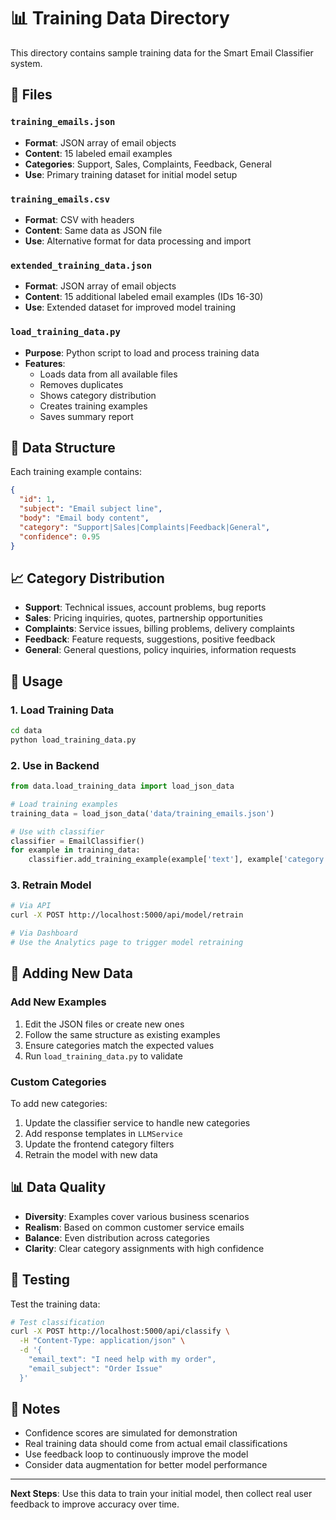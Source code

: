 # 📊 Training Data Directory

This directory contains sample training data for the Smart Email Classifier system.

## 📁 Files

### `training_emails.json`
- **Format**: JSON array of email objects
- **Content**: 15 labeled email examples
- **Categories**: Support, Sales, Complaints, Feedback, General
- **Use**: Primary training dataset for initial model setup

### `training_emails.csv`
- **Format**: CSV with headers
- **Content**: Same data as JSON file
- **Use**: Alternative format for data processing and import

### `extended_training_data.json`
- **Format**: JSON array of email objects
- **Content**: 15 additional labeled email examples (IDs 16-30)
- **Use**: Extended dataset for improved model training

### `load_training_data.py`
- **Purpose**: Python script to load and process training data
- **Features**: 
  - Loads data from all available files
  - Removes duplicates
  - Shows category distribution
  - Creates training examples
  - Saves summary report

## 🎯 Data Structure

Each training example contains:
```json
{
  "id": 1,
  "subject": "Email subject line",
  "body": "Email body content",
  "category": "Support|Sales|Complaints|Feedback|General",
  "confidence": 0.95
}
```

## 📈 Category Distribution

- **Support**: Technical issues, account problems, bug reports
- **Sales**: Pricing inquiries, quotes, partnership opportunities
- **Complaints**: Service issues, billing problems, delivery complaints
- **Feedback**: Feature requests, suggestions, positive feedback
- **General**: General questions, policy inquiries, information requests

## 🚀 Usage

### 1. Load Training Data
```bash
cd data
python load_training_data.py
```

### 2. Use in Backend
```python
from data.load_training_data import load_json_data

# Load training examples
training_data = load_json_data('data/training_emails.json')

# Use with classifier
classifier = EmailClassifier()
for example in training_data:
    classifier.add_training_example(example['text'], example['category'])
```

### 3. Retrain Model
```bash
# Via API
curl -X POST http://localhost:5000/api/model/retrain

# Via Dashboard
# Use the Analytics page to trigger model retraining
```

## 🔄 Adding New Data

### Add New Examples
1. Edit the JSON files or create new ones
2. Follow the same structure as existing examples
3. Ensure categories match the expected values
4. Run `load_training_data.py` to validate

### Custom Categories
To add new categories:
1. Update the classifier service to handle new categories
2. Add response templates in `LLMService`
3. Update the frontend category filters
4. Retrain the model with new data

## 📊 Data Quality

- **Diversity**: Examples cover various business scenarios
- **Realism**: Based on common customer service emails
- **Balance**: Even distribution across categories
- **Clarity**: Clear category assignments with high confidence

## 🧪 Testing

Test the training data:
```bash
# Test classification
curl -X POST http://localhost:5000/api/classify \
  -H "Content-Type: application/json" \
  -d '{
    "email_text": "I need help with my order",
    "email_subject": "Order Issue"
  }'
```

## 📝 Notes

- Confidence scores are simulated for demonstration
- Real training data should come from actual email classifications
- Use feedback loop to continuously improve the model
- Consider data augmentation for better model performance

---

**Next Steps**: Use this data to train your initial model, then collect real user feedback to improve accuracy over time. 